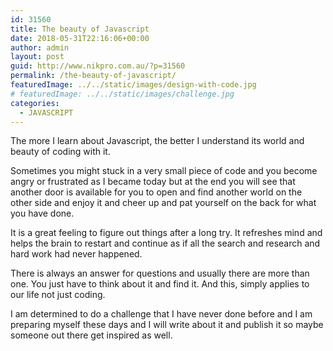 ```yaml
---
id: 31560
title: The beauty of Javascript
date: 2018-05-31T22:16:06+00:00
author: admin
layout: post
guid: http://www.nikpro.com.au/?p=31560
permalink: /the-beauty-of-javascript/
featuredImage: ../../static/images/design-with-code.jpg
# featuredImage: ../../static/images/challenge.jpg
categories:
  - JAVASCRIPT
---
```


The more I learn about Javascript, the better I understand its world and beauty of coding with it.

Sometimes you might stuck in a very small piece of code and you become angry or frustrated as I became today but at the end you will see that another door is available for you to open and find another world on the other side and enjoy it and cheer up and pat yourself on the back for what you have done.

It is a great feeling to figure out things after a long try. It refreshes mind and helps the brain to restart and continue as if all the search and research and hard work had never happened.

There is always an answer for questions and usually there are more than one. You just have to think about it and find it. And this, simply applies to our life not just coding.

I am determined to do a challenge that I have never done before and I am preparing myself these days and I will write about it and publish it so maybe someone out there get inspired as well.
